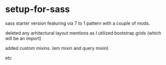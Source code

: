 # setup-for-sass

sass starter version featuring via 7 to 1 pattern with a couple of mods.

 
deleted any arhitectural layout mentions as I utilized bootstrap grids (which will be an import)

added custom mixins. (em mixin and query mixin)

etc
